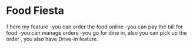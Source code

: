 # Food Fiesta
1.here my feature
-you can order the food online
-you can pay the bill for food
-you can manage orders
-you go for dine in, also you can pick up the order , you also have Drive-in feature. 